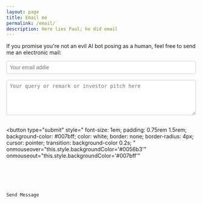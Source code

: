 ```yaml
---
layout: page
title: Email me
permalink: /email/
description: Here lies Paul; he did email
---
```

If you promise you're not an evil AI bot posing as a human, feel free to send me an electronic mail:

<form
  action="https://formspree.io/f/xknkengj"
  method="POST"
  style="display: flex; flex-direction: column; max-width: 500px; gap: 1rem;"
>
  <div style="display: flex; flex-direction: column; gap: 0.5rem;">
    <input 
      type="email" 
      style=" 
       font-size: 1em;
       padding: 0.5rem; 
       border: 1px solid #ccc; 
       border-radius: 4px;
       "
      id="email" 
      name="email" 
      placeholder="Your email addie" 
      required 
      style="padding: 0.5rem; border: 1px solid #ccc; border-radius: 4px;"
    >
  </div>

  <div style="display: flex; flex-direction: column; gap: 0.5rem;">
    <textarea 
      id="message" 
      name="message" 
      placeholder="Your query or remark or investor pitch here" 
      required 
      rows="5" 
      style="padding: 0.5rem; border: 1px solid #ccc; border-radius: 4px; resize: vertical;"
    ></textarea>
  </div>

  <button 
    type="submit" 
    style="
      font-size: 1em;
      padding: 0.75rem 1.5rem;
      background-color: #007bff;
      color: white;
      border: none;
      border-radius: 4px;
      cursor: pointer;
      transition: background-color 0.2s;
    "
    onmouseover="this.style.backgroundColor='#0056b3'"
    onmouseout="this.style.backgroundColor='#007bff'"
  >
    Send Message
  </button>
</form>